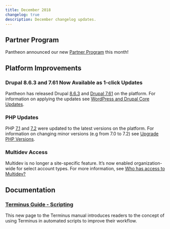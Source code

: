 ```yaml
---
title: December 2018
changelog: true
description: December changelog updates.
---
```


## Partner Program
Pantheon announced our new [Partner Program](https://pantheon.io/plans/partner-program) this month!

## Platform Improvements
### Drupal 8.6.3 and 7.61 Now Available as 1-click Updates
Pantheon has released Drupal [8.6.3](https://www.drupal.org/project/drupal/releases/8.6.3) and [Drupal 7.61](https://www.drupal.org/project/drupal/releases/7.61) on the platform. For information on applying the updates see [WordPress and Drupal Core Updates](/core-updates).

### PHP Updates
PHP [7.1](http://www.php.net/ChangeLog-7.php#7.1.24) and [7.2](http://www.php.net/ChangeLog-7.php#7.2.12) were updated to the latest versions on the platform. For information on changing minor versions (e.g from 7.0 to 7.2) see [Upgrade PHP Versions](/guides/php/php-versions).

### Multidev Access
Multidev is no longer a site-specific feature. It’s now enabled organization-wide for select account types. For more information, see [Who has access to Multidev?](/guides/multidev/multidev-faq/#who-has-access-to-multidev)

## Documentation
### [Terminus Guide - Scripting](/guides/terminus/scripting)
This new page to the Terminus manual introduces readers to the concept of using Terminus in automated scripts to improve their workflow.
